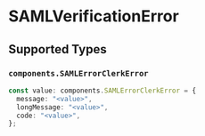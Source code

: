 # SAMLVerificationError


## Supported Types

### `components.SAMLErrorClerkError`

```typescript
const value: components.SAMLErrorClerkError = {
  message: "<value>",
  longMessage: "<value>",
  code: "<value>",
};
```

